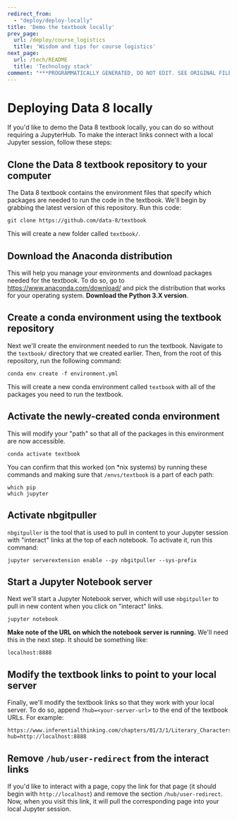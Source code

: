```yaml
---
redirect_from:
  - "deploy/deploy-locally"
title: 'Demo the textbook locally'
prev_page:
  url: /deploy/course_logistics
  title: 'Wisdom and tips for course logistics'
next_page:
  url: /tech/README
  title: 'Technology stack'
comment: "***PROGRAMMATICALLY GENERATED, DO NOT EDIT. SEE ORIGINAL FILES IN /content***"
---
```

# Deploying Data 8 locally

If you'd like to demo the Data 8 textbook locally, you can do so without requiring a JupyterHub.
To make the interact links connect with a local Jupyter session, follow these steps:

## Clone the Data 8 textbook repository to your computer

The Data 8 textbook contains the environment files that specify which packages are needed
to run the code in the textbook. We'll begin by grabbing the latest version of this repository.
Run this code:

    git clone https://github.com/data-8/textbook

This will create a new folder called `textbook/`.

## Download the Anaconda distribution

This will help you manage your environments and download packages needed for the textbook.
To do so, go to https://www.anaconda.com/download/ and pick the distribution that works for your
operating system. **Download the Python 3.X version**.

## Create a conda environment using the textbook repository

Next we'll create the environment needed to run the textbook. Navigate to the `textbook/` directory
that we created earlier. Then, from the root of this repository, run the following command:

    conda env create -f environment.yml

This will create a new conda environment called `textbook` with all of the packages you need to
run the textbook.

## Activate the newly-created conda environment

This will modify your "path" so that all of the packages in this environment are now accessible.

    conda activate textbook

You can confirm that this worked (on *nix systems) by running these commands and making sure that
`/envs/textbook` is a part of each path:

    which pip
    which jupyter

## Activate nbgitpuller

`nbgitpuller` is the tool that is used to pull in content to your Jupyter session with "interact"
links at the top of each notebook. To activate it, run this command:

    jupyter serverextension enable --py nbgitpuller --sys-prefix

## Start a Jupyter Notebook server

Next we'll start a Jupyter Notebook server, which will use `nbgitpuller` to pull in new content
when you click on "interact" links.

    jupyter notebook

**Make note of the URL on which the notebook server is running.** We'll need this in the next step.
It should be something like:

    localhost:8888

## Modify the textbook links to point to your local server

Finally, we'll modify the textbook links so that they work with your
local server. To do so, append `?hub=<your-server-url>` to the end of the textbook URLs.
For example:

    https://www.inferentialthinking.com/chapters/01/3/1/Literary_Characters?hub=http://localhost:8888

## Remove `/hub/user-redirect` from the interact links

If you'd like to interact with a page, copy the link for that page (it should begin with `http://localhost`)
and remove the section `/hub/user-redirect`. Now, when you visit this link, it will pull the corresponding
page into your local Jupyter session.